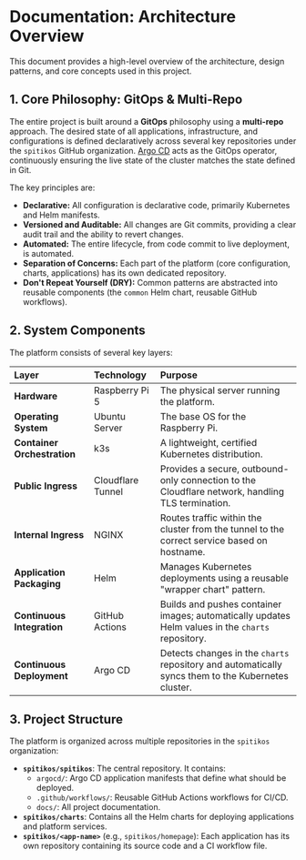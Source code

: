 # Documentation: Architecture Overview

This document provides a high-level overview of the architecture, design patterns, and core concepts used in this project.

## 1. Core Philosophy: GitOps & Multi-Repo

The entire project is built around a **GitOps** philosophy using a **multi-repo** approach. The desired state of all applications, infrastructure, and configurations is defined declaratively across several key repositories under the `spitikos` GitHub organization. [Argo CD](https://argo-cd.readthedocs.io/) acts as the GitOps operator, continuously ensuring the live state of the cluster matches the state defined in Git.

The key principles are:

- **Declarative:** All configuration is declarative code, primarily Kubernetes and Helm manifests.
- **Versioned and Auditable:** All changes are Git commits, providing a clear audit trail and the ability to revert changes.
- **Automated:** The entire lifecycle, from code commit to live deployment, is automated.
- **Separation of Concerns:** Each part of the platform (core configuration, charts, applications) has its own dedicated repository.
- **Don't Repeat Yourself (DRY):** Common patterns are abstracted into reusable components (the `common` Helm chart, reusable GitHub workflows).

## 2. System Components

The platform consists of several key layers:

| Layer                       | Technology        | Purpose                                                                                            |
| :-------------------------- | :---------------- | :------------------------------------------------------------------------------------------------- |
| **Hardware**                | Raspberry Pi 5    | The physical server running the platform.                                                          |
| **Operating System**        | Ubuntu Server     | The base OS for the Raspberry Pi.                                                                  |
| **Container Orchestration** | k3s               | A lightweight, certified Kubernetes distribution.                                                  |
| **Public Ingress**          | Cloudflare Tunnel | Provides a secure, outbound-only connection to the Cloudflare network, handling TLS termination.   |
| **Internal Ingress**        | NGINX             | Routes traffic within the cluster from the tunnel to the correct service based on hostname.        |
| **Application Packaging**   | Helm              | Manages Kubernetes deployments using a reusable "wrapper chart" pattern.                           |
| **Continuous Integration**  | GitHub Actions    | Builds and pushes container images; automatically updates Helm values in the `charts` repository.  |
| **Continuous Deployment**   | Argo CD           | Detects changes in the `charts` repository and automatically syncs them to the Kubernetes cluster. |

## 3. Project Structure

The platform is organized across multiple repositories in the `spitikos` organization:

- **`spitikos/spitikos`**: The central repository. It contains:
  - `argocd/`: Argo CD application manifests that define what should be deployed.
  - `.github/workflows/`: Reusable GitHub Actions workflows for CI/CD.
  - `docs/`: All project documentation.
- **`spitikos/charts`**: Contains all the Helm charts for deploying applications and platform services.
- **`spitikos/<app-name>`** (e.g., `spitikos/homepage`): Each application has its own repository containing its source code and a CI workflow file.
